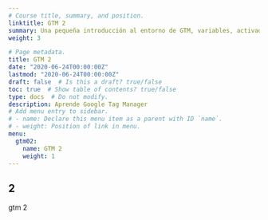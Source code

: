 ```yaml
---
# Course title, summary, and position.
linktitle: GTM 2
summary: Una pequeña introducción al entorno de GTM, variables, activadores y etiquetas
weight: 3

# Page metadata.
title: GTM 2
date: "2020-06-24T00:00:00Z"
lastmod: "2020-06-24T00:00:00Z"
draft: false  # Is this a draft? true/false
toc: true  # Show table of contents? true/false
type: docs  # Do not modify.
description: Aprende Google Tag Manager
# Add menu entry to sidebar.
# - name: Declare this menu item as a parent with ID `name`.
# - weight: Position of link in menu.
menu:
  gtm02:
    name: GTM 2
    weight: 1
---
```



## 2


gtm 2 